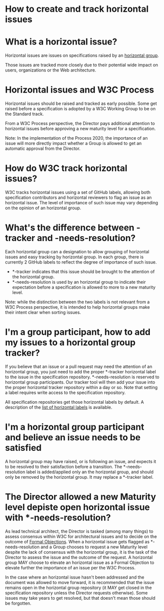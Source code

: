 How to create and track horizontal issues
=========================================

# What is a horizontal issue?

Horizontal issues are issues on specifications raised by an [horizontal group](https://www.w3.org/wiki/DocumentReview#How_to_get_horizontal_review).

Those issues are tracked more closely due to their potential wide impact on users, organizations or the Web architecture.

# Horizontal issues and W3C Process

Horizontal issues should be raised and tracked as early possible. Some get raised before a specification is adopted by a W3C Working Group to be on the Standard track.

From a W3C Process perspective, the Director pays additional attention to horizontal issues before approving a new maturity level for a specification.

Note: In the implementation of the Process 2020, the importance of an issue will more directly impact whether a Group is allowed to get an automatic approval from the Director.

# How do W3C track horizontal issues?

W3C tracks horizontal issues using a set of GitHub labels, allowing both specification contributors and horizontal reviewers to flag an issue as an horizontal issue. The level of importance of such issue may vary depending on the opinion of an horizontal group.

# What's the difference between -tracker and -needs-resolution?

Each horizontal group can a designation to allow grouping of horizontal issues and easy tracking by horizontal group. In each group, there is currently 2 GitHub labels to reflect the degree of importance of such issue.

* *-tracker indicates that this issue should be brought to the attention of the horizontal group.
* *-needs-resolution is used by an horizontal group to indicate their expectation before a specification is allowed to more to a new maturity level.

Note: while the distinction between the two labels is not relevant from a W3C Process perspective, it is intended to help horizontal groups make their intent clear when sorting issues.

# I'm a group participant, how to add my issues to a horizontal group tracker?

If you believe that an issue or a pull request may need the attention of an horizontal group, you just need to add the proper *-tracker horizontal label to the issue in the specification repository. *-needs-resolution is reserved to horizontal group participants. Our tracker tool will then add your issue into the proper horizontal tracker repository within a day or so. Note that setting a label requires write access to the specification repository.

All specification repositories get those horizontal labels by default. A description of the [list of horizontal labels](https://w3c.github.io/issue-metadata.html#horizontal-reviews) is available.

# I'm a horizontal group participant and believe an issue needs to be satisfied

A horizontal group may have raised, or is following an issue, and expects it to be resolved to their satisfaction before a transition. The *-needs-resolution label is added/applied only an the horizontal group, and should only be removed by the horizontal group. It may replace a *-tracker label.

# The Director allowed a new Maturity level depiste open horizontal issue with *-needs-resolution?

As lead technical architect, the Director is tasked (among many things) to assess consensus within W3C for architectural issues and to decide on the outcome of [Formal Objections](https://www.w3.org/2019/Process-20190301/#FormalObjection). When a horizontal issue gets flagged as *-needs-resolution and a Group chooses to request a new Maturity level despite the lack of consensus with the horizontal group, it is the task of the Director to assess the issue and the outcome of the request. A horizontal group MAY choose to elevate an horizontal issue as a Formal Objection to elevate further the importance of an issue per the W3C Process.

In the case where an horizontal issue hasn't been addressed and the document was allowed to move forward, it is recommended that the issue remains open in the horizontal group repository (it MAY get closed in the specification repository unless the Director requests otherwise). Some issues may take years to get resolved, but that doesn't mean those should be forgotten.
